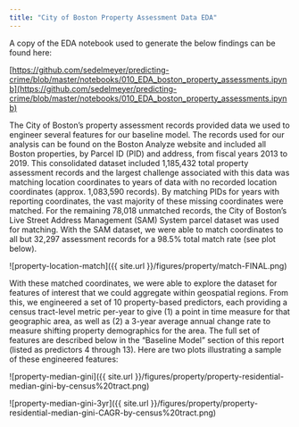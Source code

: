 ```yaml
---
title: "City of Boston Property Assessment Data EDA"
---
```


A copy of the EDA notebook used to generate the below findings can be found here:

[https://github.com/sedelmeyer/predicting-crime/blob/master/notebooks/010_EDA_boston_property_assessments.ipynb](https://github.com/sedelmeyer/predicting-crime/blob/master/notebooks/010_EDA_boston_property_assessments.ipynb) 

The City of Boston’s property assessment records provided data we used to engineer several features for our baseline model. The records used for our analysis can be found on the Boston Analyze website and included all Boston properties, by Parcel ID (PID) and address, from fiscal years 2013 to 2019. This consolidated dataset included 1,185,432 total property assessment records and the largest challenge associated with this data was matching location coordinates to years of data with no recorded location coordinates (approx. 1,083,590 records). By matching PIDs for years with reporting coordinates, the vast majority of these missing coordinates were matched. For the remaining 78,018 unmatched records, the City of Boston’s Live Street Address Management (SAM) System parcel dataset was used for matching. With the SAM dataset, we were able to match coordinates to all but 32,297 assessment records for a 98.5% total match rate (see plot below).

![property-location-match]({{ site.url }}/figures/property/match-FINAL.png)

With these matched coordinates, we were able to explore the dataset for features of interest that we could aggregate within geospatial regions. From this, we engineered a set of 10 property-based predictors, each providing a census tract-level metric per-year to give (1) a point in time measure for that geographic area, as well as (2) a 3-year average annual change rate to measure shifting property demographics for the area. The full set of features are described below in the “Baseline Model” section of this report (listed as predictors 4 through 13). Here are two plots illustrating a sample of these engineered features:

![property-median-gini]({{ site.url }}/figures/property/property-residential-median-gini-by-census%20tract.png)

![property-median-gini-3yr]({{ site.url }}/figures/property/property-residential-median-gini-CAGR-by-census%20tract.png)
